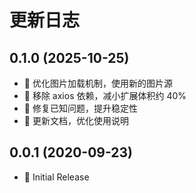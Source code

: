 # 更新日志

## 0.1.0 (2025-10-25)

- 🎉 优化图片加载机制，使用新的图片源
- 🚀 移除 axios 依赖，减小扩展体积约 40%
- 🐛 修复已知问题，提升稳定性
- 📝 更新文档，优化使用说明

## 0.0.1 (2020-09-23)

- 🎊 Initial Release
